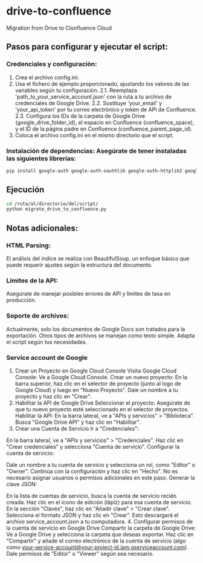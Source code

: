 # drive-to-confluence
Migration from Drive to Clonfluence Cloud

## Pasos para configurar y ejecutar el script:
### Credenciales y configuración:
1. Crea el archivo config.ini:
2. Usa el fichero de ejemplo proporcionado, ajustando los valores de las variables según tu configuración.
   2.1. Reemplaza 'path_to_your_service_account.json' con la ruta a tu archivo de credenciales de Google Drive.
   2.2. Sustituye 'your_email' y 'your_api_token' por tu correo electrónico y token de API de Confluence.
   2.3. Configura los IDs de la carpeta de Google Drive (google_drive_folder_id), el espacio en Confluence (confluence_space), y el ID de la página padre en Confluence (confluence_parent_page_id).
3. Coloca el archivo config.ini en el mismo directorio que el script.

### Instalación de dependencias: Asegúrate de tener instaladas las siguientes librerías:
``` bash
pip install google-auth google-auth-oauthlib google-auth-httplib2 google-api-python-client atlassian-python-api beautifulsoup4
```

## Ejecución
```bash
cd /ruta/al/directorio/del/script/
python migrate_drive_to_confluence.py
```

## Notas adicionales:
### HTML Parsing: 
El análisis del índice se realiza con BeautifulSoup, un enfoque básico que puede requerir ajustes según la estructura del documento.
### Límites de la API: 
Asegúrate de manejar posibles errores de API y límites de tasa en producción.
### Soporte de archivos:
Actualmente, solo los documentos de Google Docs son tratados para la exportación. Otros tipos de archivos se manejan como texto simple. Adapta el script según tus necesidades.
### Service account de Google
1. Crear un Proyecto en Google Cloud Console
Visita Google Cloud Console: Ve a Google Cloud Console.
Crear un nuevo proyecto:
En la barra superior, haz clic en el selector de proyecto (junto al logo de Google Cloud) y luego en "Nuevo Proyecto".
Dale un nombre a tu proyecto y haz clic en "Crear".
2. Habilitar la API de Google Drive
Seleccionar el proyecto: Asegúrate de que tu nuevo proyecto esté seleccionado en el selector de proyectos.
Habilitar la API:
En la barra lateral, ve a "APIs y servicios" > "Biblioteca".
Busca "Google Drive API" y haz clic en "Habilitar".
3. Crear una Cuenta de Servicio
Ir a "Credenciales":

En la barra lateral, ve a "APIs y servicios" > "Credenciales".
Haz clic en "Crear credenciales" y selecciona "Cuenta de servicio".
Configurar la cuenta de servicio:

Dale un nombre a tu cuenta de servicio y selecciona un rol, como "Editor" o "Owner".
Continúa con la configuración y haz clic en "Hecho". No es necesario asignar usuarios o permisos adicionales en este paso.
Generar la clave JSON:

En la lista de cuentas de servicio, busca la cuenta de servicio recién creada.
Haz clic en el ícono de edición (lápiz) para esa cuenta de servicio.
En la sección "Claves", haz clic en "Añadir clave" > "Crear clave".
Selecciona el formato JSON y haz clic en "Crear". Esto descargará el archivo service_account.json a tu computadora.
4. Configurar permisos de la cuenta de servicio en Google Drive
Compartir la carpeta de Google Drive:
Ve a Google Drive y selecciona la carpeta que deseas exportar.
Haz clic en "Compartir" y añade el correo electrónico de la cuenta de servicio (algo como your-service-account@your-project-id.iam.gserviceaccount.com).
Dale permisos de "Editor" o "Viewer" según sea necesario.
